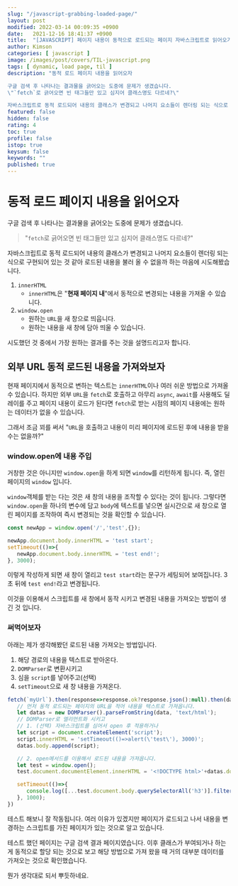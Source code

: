 ```yaml
---
slug: "/javascript-grabbing-loaded-page/"
layout: post
modified: 2022-03-14 00:09:35 +0900
date:   2021-12-16 18:41:37 +0900
title:  "[JAVASCRIPT] 페이지 내용이 동적으로 로드되는 페이지 자바스크립트로 읽어오기"
author: Kimson
categories: [ javascript ]
image: /images/post/covers/TIL-javascript.png
tags: [ dynamic, load page, til ]
description: "동적 로드 페이지 내용을 읽어오자

구글 검색 후 나타나는 결과물을 긁어오는 도중에 문제가 생겼습니다.
\"`fetch`로 긁어오면 빈 태그들만 있고 심지어 클래스명도 다르네?\"

자바스크립트로 동적 로드되어 내용의 클래스가 변경되고 나머지 요소들이 렌더링 되는 식으로 구현되어 있는 것 같아 로드된 내용을 불러 올 수 없을까 하는 마음에 시도해봤습니다."
featured: false
hidden: false
rating: 4
toc: true
profile: false
istop: true
keysum: false
keywords: ""
published: true
---
```


# 동적 로드 페이지 내용을 읽어오자

구글 검색 후 나타나는 결과물을 긁어오는 도중에 문제가 생겼습니다.

> "`fetch`로 긁어오면 빈 태그들만 있고 심지어 클래스명도 다르네?"

자바스크립트로 동적 로드되어 내용의 클래스가 변경되고 나머지 요소들이 렌더링 되는 식으로 구현되어 있는 것 같아 로드된 내용을 불러 올 수 없을까 하는 마음에 시도해봤습니다.

1. `innerHTML`
   - `innerHTML`은 "**현재 페이지 내**"에서 동적으로 변경되는 내용을 가져올 수 있습니다.
2. `window.open`
   - 원하는 `URL`을 새 창으로 띄웁니다.
   - 원하는 내용을 새 창에 담아 띄울 수 있습니다.

시도했던 것 중에서 가장 원하는 결과를 주는 것을 설명드리고자 합니다.

## 외부 URL 동적 로드된 내용을 가져와보자

현재 페이지에서 동적으로 변하는 텍스트는 `innerHTML`이나 여러 쉬운 방법으로 가져올 수 있습니다. 하지만 외부 `URL`을 `fetch`로 호출하고 아무리 `async`, `await`를 사용해도 딜레이를 주고 페이지 내용이 로드가 된다면 `fetch`로 받는 시점의 페이지 내용에는 원하는 데이터가 없을 수 있습니다.

그래서 조금 꾀를 써서 "`URL`을 호출하고 내용이 미리 페이지에 로드된 후에 내용을 받을 수는 없을까?"

### window.open에 내용 주입

거창한 것은 아니지만 `window.open`을 하게 되면 `window`를 리턴하게 됩니다. 즉, 열린 페이지의 `window` 입니다.

`window`객체를 받는 다는 것은 새 창의 내용을 조작할 수 있다는 것이 됩니다. 그렇다면 `window.open`을 하나의 변수에 담고 `body`에 텍스트를 넣으면 실시간으로 새 창으로 열린 페이지를 조작하여 즉시 변경되는 것을 확인할 수 있습니다.

```javascript
const newApp = window.open('/','test',{});

newApp.document.body.innerHTML = 'test start';
setTimeout(()=>{
   newApp.document.body.innerHTML = 'test end!';
}, 3000);
```

이렇게 작성하게 되면 새 창이 열리고 `test start`라는 문구가 세팅되어 보여집니다. 3초 뒤에 `test end!`라고 변경됩니다.

이것을 이용해서 스크립트를 새 창에서 동작 시키고 변경된 내용을 가져오는 방법이 생긴 것 입니다.

### 써먹어보자

아래는 제가 생각해봤던 로드된 내용 가져오는 방법입니다.

1. 해당 경로의 내용을 텍스트로 받아온다.
2. `DOMParser`로 변환시키고
3. 심을 `script`를 넣어주고(선택)
4. `setTimeout`으로 새 창 내용을 가져온다.

```javascript
fetch(`myUrl`).then(response=>response.ok?response.json():null).then(data=>{
   // 먼저 동적 로드되는 페이지의 URL을 적어 내용을 텍스트로 가져옵니다.
   let datas = new DOMParser().parseFromString(data, 'text/html');
   // DOMParser로 엘리먼트화 시키고
   // 1. (선택) 자바스크립트를 심어서 open 후 적용하거나
   let script = document.createElement('script');
   script.innerHTML = 'setTimeout(()=>alert(\'test\'), 3000)';
   datas.body.append(script);

   // 2. open메서드를 이용해서 로드된 내용을 가져옵니다.
   let test = window.open();
   test.document.documentElement.innerHTML = '<!DOCTYPE html>'+datas.documentElement.outerHTML;

   setTimeout(()=>{
      console.log([...test.document.body.querySelectorAll('h3')].filter(x=>x.textContent.match(/grab/gim)))
   }, 1000);
})
```

테스트 해보니 잘 작동됩니다. 여러 이유가 있겠지만 페이지가 로드되고 나서 내용을 변경하는 스크립트를 가진 페이지가 있는 것으로 알고 있습니다.

테스트 했던 페이지는 구글 검색 결과 페이지였습니다. 이후 클래스가 부여되거나 하는게 동적으로 할당 되는 것으로 보고 해당 방법으로 가져 왔을 때 거의 대부분 데이터를 가져오는 것으로 확인했습니다.

뭔가 생각대로 되서 뿌듯하네요.